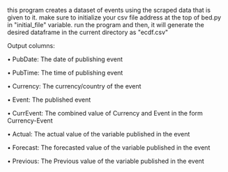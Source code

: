 this program creates a dataset of events using the scraped data that is given to it.
make sure to initialize your csv file address at the top of bed.py in "initial_file" variable.
run the program and then, it will generate the desired dataframe in the current directory as "ecdf.csv"

Output columns:

• PubDate: The date of publishing event

• PubTime: The time of publishing event

• Currency: The currency/country of the event

• Event: The published event

• CurrEvent: The combined value of Currency and Event in the form Currency-Event

• Actual: The actual value of the variable published in the event

• Forecast: The forecasted value of the variable published in the event

• Previous: The Previous value of the variable published in the event
